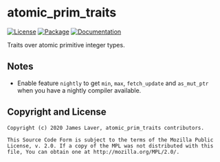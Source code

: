 # atomic\_prim\_traits

[![License](https://img.shields.io/crates/l/atomic_prim_traits.svg)](https://github.com/irrustible/atomic_prim_traits/blob/main/LICENSE)
[![Package](https://img.shields.io/crates/v/atomic_prim_traits.svg)](https://crates.io/crates/atomic_prim_traits)
[![Documentation](https://docs.rs/atomic_prim_traits/badge.svg)](https://docs.rs/atomic_prim_traits)

Traits over atomic primitive integer types.

## Notes

* Enable feature `nightly` to get `min`, `max`, `fetch_update` and
  `as_mut_ptr` when you have a nightly compiler available.

## Copyright and License

    Copyright (c) 2020 James Laver, atomic_prim_traits contributors.

    This Source Code Form is subject to the terms of the Mozilla Public
    License, v. 2.0. If a copy of the MPL was not distributed with this
    file, You can obtain one at http://mozilla.org/MPL/2.0/.
